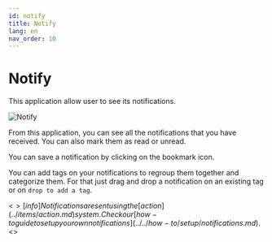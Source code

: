 ```yaml
---
id: notify
title: Notify
lang: en
nav_order: 10
---
```


# Notify

This application allow user to see its notifications.

![Notify](../../_medias/notify.png)

From this application, you can see all the notifications that you have received. You can also mark them as read or unread.

You can save a notification by clicking on the <span class="aq-icon">bookmark</span> icon.

You can add tags on your notifications to regroup them together and categorize them. For that just drag and drop a notification on an existing tag or on `drop to add a tag`.

<$>[info]
Notifications are sent using the [action](../items/action.md) system.
Check our [how-to guide to setup your own notifications](../../how-to/setup/notifications.md).
<$>